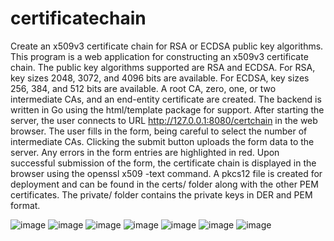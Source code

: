 # certificatechain
Create an x509v3 certificate chain for RSA or ECDSA public key algorithms.
This program is a web application for constructing an x509v3 certificate chain.  The public key algorithms supported are RSA and ECDSA.  For RSA, key sizes 2048, 3072,
and 4096 bits are available.  For ECDSA, key sizes 256, 384, and 512 bits are available.  A root CA, zero, one, or two intermediate CAs, and an end-entity certificate
are created.  The backend is written in Go using the html/template package for support.  After starting the server, the user connects to URL 
http://127.0.0.1:8080/certchain in the web browser.  The user fills in the form, being careful to select the number of intermediate CAs.  Clicking the submit button
uploads the form data to the server.  Any errors in the form entries are highlighted in red.  Upon successful submission of the form, the certificate chain is displayed
in the browser using the openssl x509 -text command.  A pkcs12 file is created for deployment and can be found in the certs/ folder along with the other PEM certificates.  The private/ folder contains the private keys in DER and PEM format.



![image](https://user-images.githubusercontent.com/117768679/214162390-371c443a-ff52-4efa-bcce-66d8064cbdc9.png)
![image](https://user-images.githubusercontent.com/117768679/214163832-e35f252e-aa77-4e9b-b5d6-b2f6e646ab25.png)
![image](https://user-images.githubusercontent.com/117768679/214164045-7b9a5d9c-3ada-43dc-b3d6-8c50b0c15d63.png)
![image](https://user-images.githubusercontent.com/117768679/214164265-744d42bc-36f8-48be-896d-39130256bf80.png)
![image](https://user-images.githubusercontent.com/117768679/214170633-e783612b-6d9f-4179-a862-24e86724f7ec.png)
![image](https://user-images.githubusercontent.com/117768679/214170757-2df1c7a4-08d6-47c4-9444-e8b1a316841d.png)
![image](https://user-images.githubusercontent.com/117768679/214170909-752013aa-134e-4b61-be19-f33e494eb704.png)
